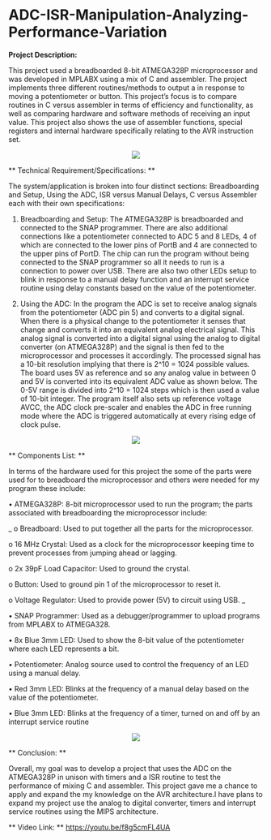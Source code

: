 # ADC-ISR-Manipulation-Analyzing-Performance-Variation


**Project Description:**

This project used a breadboarded 8-bit ATMEGA328P microprocessor and was developed  in MPLABX using a mix of C and assembler. The project implements three different routines/methods to output a in response to moving a potentiometer or button. This project’s focus is to compare routines in C versus assembler in terms of efficiency and functionality, as well as comparing hardware and software methods of receiving an input value. This project also shows the use of assembler functions, special registers and internal hardware specifically relating to the AVR instruction set.

<p align="center">
  <img src="https://user-images.githubusercontent.com/89855894/152078545-409ecfed-6b2b-4fd0-b453-8d43c33b97bc.png" />
</p>

** Technical Requirement/Specifications: **

The system/application is broken into four distinct sections: Breadboarding and Setup, Using the ADC, ISR versus Manual Delays, C versus Assembler each with their own specifications:
1. Breadboarding and Setup: The ATMEGA328P is breadboarded and connected to the SNAP programmer. There are also additional connections like a potentiometer connected to ADC 5 and 8 LEDs, 4 of which are connected to the lower pins of PortB and 4 are connected to the upper pins of PortD. The chip can run the program without being connected to the SNAP programmer so all it needs to run is a connection to power over USB. There are also two other LEDs setup to blink in response to a manual delay function and an interrupt service routine using delay constants based on the value of the potentiometer.

2. Using the ADC: In the program the ADC is set to receive analog signals from the potentiometer (ADC pin 5) and converts to a digital signal. When there is a physical change to the potentiometer it senses that change and converts it into an equivalent analog electrical signal. This analog signal is converted into a digital signal using the analog to digital converter (on ATMEGA328P) and the signal is then fed to the microprocessor and processes it accordingly. The processed signal has a 10-bit resolution implying that there is 2^10 = 1024 possible values. The board uses 5V as reference and so any analog value in between 0 and 5V is converted into its equivalent ADC value as shown below. The 0-5V range is divided into 2^10 = 1024 steps which is then used a value of 10-bit integer. The program itself also sets up reference voltage AVCC, the ADC clock pre-scaler and enables the ADC in free running mode where the ADC is triggered automatically at every rising edge of clock pulse.

<p align="center">
  <img src="https://user-images.githubusercontent.com/89855894/152079279-a56b77f6-1476-4471-88c3-3434f2a4749c.png" />
</p>


** Components List: **

In terms of the hardware used for this project the some of the parts were used for to breadboard the microprocessor and others were needed for my program these include:

•	ATMEGA328P: 8-bit microprocessor used to run the program; the parts associated with breadboarding the microprocessor include:

_ o	Breadboard: Used to put together all the parts for the microprocessor.

o	16 MHz Crystal: Used as a clock for the microprocessor keeping time to prevent processes from jumping ahead or lagging.

o	2x 39pF Load Capacitor: Used to ground the crystal.

o	Button: Used to ground pin 1 of the microprocessor to reset it.

o	Voltage Regulator: Used to provide power (5V) to circuit using USB. _

•	SNAP Programmer: Used as a debugger/programmer to upload programs from MPLABX to ATMEGA328.

•	8x Blue 3mm LED: Used to show the 8-bit value of the potentiometer where each LED represents a bit.

•	Potentiometer: Analog source used to control the frequency of an LED using a manual delay.

•	Red 3mm LED: Blinks at the frequency of a manual delay based on the value of the potentiometer.

•	Blue 3mm LED: Blinks at the frequency of a timer, turned on and off by an interrupt service routine

<p align="center">
  <img src="https://user-images.githubusercontent.com/89855894/152078795-f6a04385-58cb-4487-ba04-586f83ba5a35.png" />
</p>

** Conclusion: **

Overall, my goal was to develop a project that uses the ADC on the ATMEGA328P in unison with timers and a ISR routine to test the performance of mixing C and assembler. This project gave me a chance to apply and expand the my knowledge on the AVR architecture.I have plans to expand my project use the analog to digital converter, timers and interrupt service routines using the MIPS architecture.

** Video Link: **  https://youtu.be/f8g5cmFL4UA  



